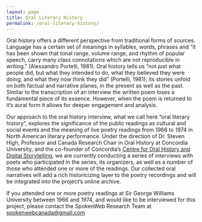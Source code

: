 ```yaml
---
layout: page
title: Oral Literary History
permalink: /oral-literary-history/
---
```


Oral history offers a different perspective from traditional forms of sources. Language has a certain set of meanings in syllables, words, phrases and “it has been shown that tonal range, volume range, and rhythm of popular speech, carry many class connotations which are not reproducible in writing.” (Alessandro Portelli, 1981). Oral history tells us “not just what people did, but what they intended to do, what they believed they were doing, and what they now think they did” (Portelli, 1981); its stories unfold on both factual and narrative planes, in the present as well as the past. Similar to the transcription of an interview the written poem loses a fundamental piece of its essence. However, when the poem is returned to it’s aural form it allows for deeper engagement and analysis.

Our approach to the oral history interview, what we call here “oral literary history”, explores the significance of the public readings as cultural and social events and the meaning of live poetry readings from 1966 to 1974 in North American literary performance. Under the direction of Dr. Steven High, Professor and Canada Research Chair in Oral History at Concordia University, and the co-founder of Concordia’s [Centre for Oral History and Digital Storytelling](https://storytelling.concordia.ca/), we are currently conducting a series of interviews with poets who participated in the series, its organizers, as well as a number of those who attended one or more of the readings. Our collected oral narratives will add a rich historicizing layer to the poetry recordings and will be integrated into the project’s online archive.

If you attended one or more poetry readings at Sir George Williams University between 1966 and 1974, and would like to be interviewed for this project, please contact the SpokenWeb Research Team at spokenwebcanada@gmail.com